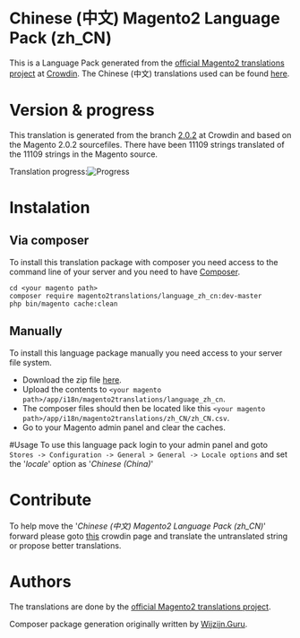 # Chinese (中文) Magento2 Language Pack (zh_CN)
This is a Language Pack generated from the [official Magento2 translations project](https://crowdin.com/project/magento-2) at [Crowdin](https://crowdin.com).
The Chinese (中文) translations used can be found [here](https://crowdin.com/project/magento-2/zh).

# Version & progress
This translation is generated from the branch [2.0.2](https://crowdin.com/project/magento-2/zh#/2.0.2) at Crowdin and based on the Magento 2.0.2 sourcefiles.
There have been  11109 strings translated of the 11109 strings in the Magento source.

Translation progress:![Progress](http://progressed.io/bar/100)

# Instalation
## Via composer
To install this translation package with composer you need access to the command line of your server and you need to have [Composer](https://getcomposer.org).
```
cd <your magento path>
composer require magento2translations/language_zh_cn:dev-master
php bin/magento cache:clean
```
## Manually
To install this language package manually you need access to your server file system.
* Download the zip file [here](https://github.com/Magento2Translations/language_zh_cn/archive/master.zip).
* Upload the contents to `<your magento path>/app/i18n/magento2translations/language_zh_cn`.
* The composer files should then be located like this `<your magento path>/app/i18n/magento2translations/zh_CN/zh_CN.csv`.
* Go to your Magento admin panel and clear the caches.

#Usage
To use this language pack login to your admin panel and goto `Stores -> Configuration -> General > General -> Locale options` and set the '*locale*' option as '*Chinese (China)*'

# Contribute
To help move the '*Chinese (中文) Magento2 Language Pack (zh_CN)*' forward please goto [this](https://crowdin.com/project/magento-2/zh) crowdin page and translate the untranslated string or propose better translations.

# Authors
The translations are done by the [official Magento2 translations project](https://crowdin.com/project/magento-2).

Composer package generation originally written by [Wijzijn.Guru](http://www.wijzijn.guru/).
